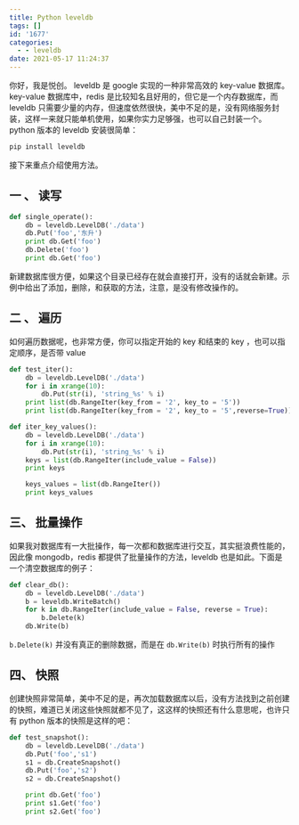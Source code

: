 ```yaml
---
title: Python leveldb
tags: []
id: '1677'
categories:
  - - leveldb
date: 2021-05-17 11:24:37
---
```


你好，我是悦创。 leveldb 是 google 实现的一种非常高效的 key-value 数据库。key-value 数据库中，redis 是比较知名且好用的，但它是一个内存数据库，而 leveldb 只需要少量的内存，但速度依然很快，美中不足的是，没有网络服务封装，这样一来就只能单机使用，如果你实力足够强，也可以自己封装一个。 python 版本的 leveldb 安装很简单：

```python
pip install leveldb
```

接下来重点介绍使用方法。

## 一 、 读写

```python
def single_operate():
    db = leveldb.LevelDB('./data')
    db.Put('foo','东升')
    print db.Get('foo')
    db.Delete('foo')
    print db.Get('foo')
```

新建数据库很方便，如果这个目录已经存在就会直接打开，没有的话就会新建。示例中给出了添加，删除，和获取的方法，注意，是没有修改操作的。

## 二 、 遍历

如何遍历数据呢，也非常方便，你可以指定开始的 key 和结束的 key ，也可以指定顺序，是否带 value

```python
def test_iter():
    db = leveldb.LevelDB('./data')
    for i in xrange(10):
        db.Put(str(i), 'string_%s' % i)
    print list(db.RangeIter(key_from = '2', key_to = '5'))
    print list(db.RangeIter(key_from = '2', key_to = '5',reverse=True))
```

```python
def iter_key_values():
    db = leveldb.LevelDB('./data')
    for i in xrange(10):
        db.Put(str(i), 'string_%s' % i)
    keys = list(db.RangeIter(include_value = False))
    print keys

    keys_values = list(db.RangeIter())
    print keys_values
```

## 三、 批量操作

如果我对数据库有一大批操作，每一次都和数据库进行交互，其实挺浪费性能的，因此像 mongodb，redis 都提供了批量操作的方法，leveldb 也是如此。下面是一个清空数据库的例子：

```python
def clear_db():
    db = leveldb.LevelDB('./data')
    b = leveldb.WriteBatch()
    for k in db.RangeIter(include_value = False, reverse = True):
        b.Delete(k)
    db.Write(b)
```

`b.Delete(k)` 并没有真正的删除数据，而是在 `db.Write(b)` 时执行所有的操作

## 四、 快照

创建快照非常简单，美中不足的是，再次加载数据库以后，没有方法找到之前创建的快照，难道已关闭这些快照就都不见了，这这样的快照还有什么意思呢，也许只有 python 版本的快照是这样的吧：

```python
def test_snapshot():
    db = leveldb.LevelDB('./data')
    db.Put('foo','s1')
    s1 = db.CreateSnapshot()
    db.Put('foo','s2')
    s2 = db.CreateSnapshot()

    print db.Get('foo')
    print s1.Get('foo')
    print s2.Get('foo')
```